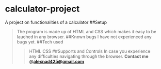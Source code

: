# calculator-project
A project on functionalities of a calculator
##Setup
>The program is made up of HTML and CSS which makes it easy to be lauched in any browser.
##Known bugs
>I have not experienced any bugs yet.
##Tech used
>>HTML
>>CSS
##Supports and Controls
In case you experience any difficulties navigating through the browser.
**Contact me @alexnad425@gmail.com**
